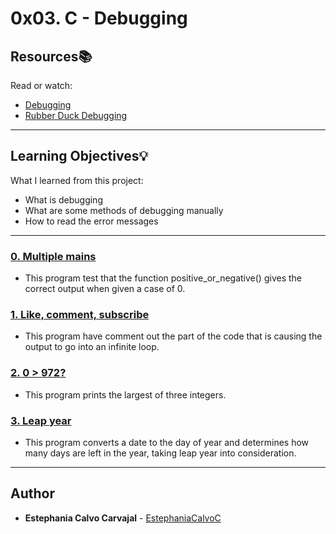 # 0x03. C - Debugging

## Resources:books:
Read or watch:
* [Debugging](https://intranet.hbtn.io/rltoken/iADtJa-KkjYI56m-cQyWIw)
* [Rubber Duck Debugging](https://intranet.hbtn.io/rltoken/sS_CVV32moC3tyEImNCvig)

---
## Learning Objectives:bulb:
What I learned from this project:

* What is debugging
* What are some methods of debugging manually
* How to read the error messages

---

### [0. Multiple mains](./0-main.c)
* This program test that the function positive_or_negative() gives the correct output when given a case of 0.


### [1. Like, comment, subscribe](./1-main.c)
* This program have comment out the part of the code that is causing the output to go into an infinite loop.


### [2. 0 > 972?](./2-largest_number.c)
* This program prints the largest of three integers.


### [3. Leap year](./3-print_remaining_days.c)
* This program converts a date to the day of year and determines how many days are left in the year, taking leap year into consideration.

---

## Author
* **Estephania Calvo Carvajal** - [EstephaniaCalvoC](https://github.com/EstephaniaCalvoC)